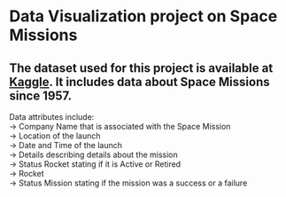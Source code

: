 # Data Visualization project on Space Missions

## The dataset used for this project is available at [Kaggle](https://www.kaggle.com/agirlcoding/all-space-missions-from-1957). It includes data about Space Missions since 1957.
Data attributes include: <br />
-> Company Name that is associated with the Space Mission <br />
-> Location of the launch <br />
-> Date and Time of the launch <br />
-> Details describing details about the mission <br />
-> Status Rocket stating if it is Active or Retired <br />
->  Rocket <br />
-> Status Mission stating if the mission was a success or a failure <br />
